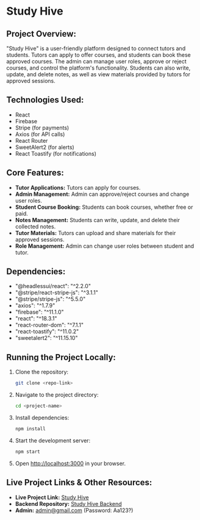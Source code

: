 # Study Hive

## Project Overview:
"Study Hive" is a user-friendly platform designed to connect tutors and students. Tutors can apply to offer courses, and students can book these approved courses. The admin can manage user roles, approve or reject courses, and control the platform's functionality. Students can also write, update, and delete notes, as well as view materials provided by tutors for approved sessions.

## Technologies Used:
- React
- Firebase
- Stripe (for payments)
- Axios (for API calls)
- React Router
- SweetAlert2 (for alerts)
- React Toastify (for notifications)

## Core Features:
- **Tutor Applications:** Tutors can apply for courses.
- **Admin Management:** Admin can approve/reject courses and change user roles.
- **Student Course Booking:** Students can book courses, whether free or paid.
- **Notes Management:** Students can write, update, and delete their collected notes.
- **Tutor Materials:** Tutors can upload and share materials for their approved sessions.
- **Role Management:** Admin can change user roles between student and tutor.

## Dependencies:
- "@headlessui/react": "^2.2.0"
- "@stripe/react-stripe-js": "^3.1.1"
- "@stripe/stripe-js": "^5.5.0"
- "axios": "^1.7.9"
- "firebase": "^11.1.0"
- "react": "^18.3.1"
- "react-router-dom": "^7.1.1"
- "react-toastify": "^11.0.2"
- "sweetalert2": "^11.15.10"

## Running the Project Locally:
1. Clone the repository:
   ```bash
   git clone <repo-link>
   ```
2. Navigate to the project directory:
   ```bash
   cd <project-name>
   ```
3. Install dependencies:
   ```bash
   npm install
   ```
4. Start the development server:
   ```bash
   npm start
   ```
5. Open [http://localhost:3000](http://localhost:3000) in your browser.

## Live Project Links & Other Resources:
- **Live Project Link:** [Study Hive](https://study-hive-9b382.web.app/)
- **Backend Repository:** [Study Hive Backend](https://github.com/Takmim00/study-Hive-Server)
- **Admin:** admin@gmail.com (Password: Aa123?)
